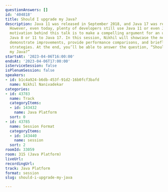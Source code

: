 ```yaml
---
questionAnswers: []
id: '404818'
title: Should I upgrade my Java?
description: Java 11 was released in September 2018, and Java 17 was released in 2021.
  However, even today, plenty of developers still use Java 11 or even Java 8. The
  motivation behind this talk is to make a compelling argument for an upgrade from
  Java 8 or 11 to Java 17. In this session, Nikhil will showcase the new features,
  demonstrate improvements, provide performance comparisons, and briefly discuss upgrade
  strategies. At the end, you’ll be able to answer the question, “Should I upgrade
  my Java?”
startsAt: '2023-04-06T16:00:00'
endsAt: '2023-04-06T17:00:00'
isServiceSession: false
isPlenumSession: false
speakers:
- id: b1c4a924-b6db-453f-91d2-16b0fcf3bafd
  name: Nikhil Nanivadekar
categories:
- id: 43783
  name: Track
  categoryItems:
  - id: 143432
    name: Java Platform
  sort: 0
- id: 43785
  name: Session Format
  categoryItems:
  - id: 143440
    name: session
  sort: 2
roomId: 33059
room: 315 (Java Platform)
liveUrl: 
recordingUrl: 
track: Java Platform
format: session
slug: should-i-upgrade-my-java

---
```

